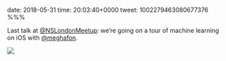 date: 2018-05-31
time: 20:03:40+0000
tweet: 1002279463080677376
%%%

Last talk at [@NSLondonMeetup](https://twitter.com/NSLondonMeetup): we’re going on a tour of machine learning on iOS with [@meghafon](https://twitter.com/meghafon).

![](DejP16FXkAEwbx1.jpg)
